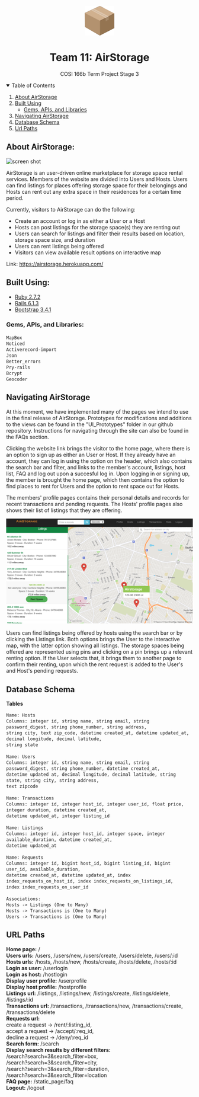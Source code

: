 <!-- PROJECT LOGO -->
<p align="center">
  <a href="https://github.com/Mikeq0621/COSI166_team11">
    <img src="AirStorageIcon.png" alt="Logo" width="80" height="80">
  </a>
  <h1 align="center">Team 11: AirStorage</h1>
  <p align="center">
    COSI 166b Term Project Stage 3
    <br/>
  </p>
</p>

<!-- TABLE OF CONTENTS -->
<details open="open">
  <summary>Table of Contents</summary>
  <ol>
    <li>
      <a href="#about-airstorage">About AirStorage</a>
    </li>
    <li>
      <a href="#built-using">Built Using</a>
      <ul>
        <li><a href="#gems-apis-and-libraries">Gems, APIs, and Libraries</a></li>
      </ul>
    </li>
    <li><a href="#navigating-airstorage">Navigating AirStorage</a></li>
    <li><a href="#database-schema">Database Schema</a></li>
    <li><a href="#url-paths">Url Paths</a></li>
  </ol>
</details>

<!-- ABOUT AIRSTORAGE -->
## About AirStorage: 

![screen shot](Home.png)

AirStorage is an user-driven online marketplace for storage space rental services. Members of the website are divided into Users and Hosts. Users can 
find listings for places offering storage space for their belongings and Hosts can rent out any extra space in their residences for a certain time period. 

Currently, visitors to AirStorage can do the following:
* Create an account or log in as either a User or a Host
* Hosts can post listings for the storage space(s) they are renting out
* Users can search for listings and filter their results based on location, storage space size, and duration
* Users can rent listings being offered
* Visitors can view available result options on interactive map

Link: https://airstorage.herokuapp.com/

<!-- BUILT USING -->
## Built Using: 
* [Ruby 2.7.2](https://www.ruby-lang.org/en/downloads/)
* [Rails 6.1.3](https://rubyonrails.org)
* [Bootstrap 3.4.1](https://getbootstrap.com)

### Gems, APIs, and Libraries:
    MapBox
    Noticed
    Activerecord-import
    Json
    Better_errors
    Pry-rails
    Bcrypt
    Geocoder

<!-- NAVIGATING AIRSTORAGE -->
## Navigating AirStorage

At this moment, we have implemented many of the pages we intend to use in the final release of AirStorage. Prototypes for modifications and additions
to the views can be found in the "UI_Prototypes" folder in our github repository. Instructions for navigating through the site can also be found in the FAQs section.<br>

Clicking the website link brings the visitor to the home page, where there is an option to sign up as either an User or Host. If they already have an account,
they can log in using the option on the header, which also contains the search bar and filter, and links to the member's account, listings, host
list, FAQ and log out upon a succesful log in. Upon logging in or signing up, the member is brought the home page, which then contains the option to find places 
to rent for Users and the option to rent space out for Hosts. <br>

The members' profile pages contains their personal details and records for recent transactions and pending requests. The Hosts' profile pages also shows
their list of listings that they are offering.<br>

![screen shot](AirStorageMap.png) 

Users can find listings being offered by hosts using the search bar or by clicking the Listings link. Both options brings the User to the interactive map, with the 
latter option showing all listings. The storage spaces being offered are represented using pins and clicking on a pin brings up a relevant renting option. If the 
User selects that, it brings them to another page to confirm their renting, upon which the rent request is added to the User's and Host's pending requests.

<!-- DATABASE SCHEMA -->
## Database Schema

<b> Tables </b>
    
    Name: Hosts 
    Columns: integer id, string name, string email, string password_digest, string phone_number, string address, 
    string city, text zip_code, datetime created_at, datetime updated_at, decimal longitude, decimal latitude, 
    string state

    Name: Users 
    Columns: integer id, string name, string email, string password_digest, string phone_number, datetime created_at,
    datetime updated at, decimal longitude, decimal latitude, string state, string city, string address,
    text zipcode

    Name: Transactions
    Columns: integer id, integer host_id, integer user_id, float price, integer duration, datetime created_at,
    datetime updated_at, integer listing_id

    Name: Listings
    Columns: integer id, integer host_id, integer space, integer available_duration, datetime created_at,
    datetime updated_at
    
    Name: Requests
    Columns: integer id, bigint host_id, bigint listing_id, bigint user_id, available_duration,
    datetime created_at, datetime updated_at, index index_requests_on_host_id, index index_requests_on_listings_id,
    index index_requests_on_user_id

    Associations:
    Hosts -> Listings (One to Many)
    Hosts -> Transactions is (One to Many)
    Users -> Transactions is (One to Many)

<!-- URL PATHS-->
## URL Paths
<b>Home page:</b> /  
<b>Users urls:</b> /users, /users/new, /users/create, /users/delete, /users/:id <br>
<b>Hosts urls:</b> /hosts, /hosts/new, /hosts/create, /hosts/delete, /hosts/:id <br>
<b>Login as user:</b> /userlogin <br>
<b>Login as host:</b> /hostlogin <br>
<b>Display user profile:</b> /userprofile <br>
<b>Display host profile:</b> /hostprofile <br>
<b>Listings url:</b> /listings, /listings/new, /listings/create, /listings/delete, /listings/:id <br>
<b>Transactions url:</b> /transactions, /transactions/new, /transactions/create, /transactions/delete <br>
<b>Requests url:</b>  <br>
create a request -> /rent/:listing_id, <br>
accept a request -> /accept/:req_id, <br>
decline a request -> /deny/:req_id	   
<b>Search form:</b> /search <br>
<b>Display search results by different filters:</b> <br>
/search?search=3&search_filter=box, <br>
/search?search=3&search_filter=city, <br> 
/search?search=3&search_filter=duration, <br>
/search?search=3&search_filter=location <br>
<b>FAQ page:</b> /static_page/faq <br>
<b>Logout:</b> /logout <br>

